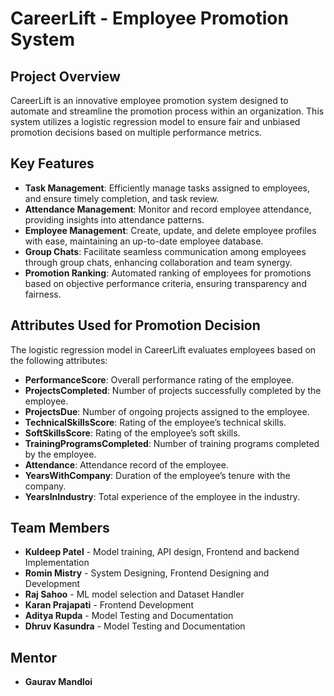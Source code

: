 # CareerLift - Employee Promotion System

## Project Overview
CareerLift is an innovative employee promotion system designed to automate and streamline the promotion process within an organization. This system utilizes a logistic regression model to ensure fair and unbiased promotion decisions based on multiple performance metrics. 

## Key Features
- **Task Management**: Efficiently manage tasks assigned to employees, and ensure timely completion, and task review.
- **Attendance Management**: Monitor and record employee attendance, providing insights into attendance patterns.
- **Employee Management**: Create, update, and delete employee profiles with ease, maintaining an up-to-date employee database.
- **Group Chats**: Facilitate seamless communication among employees through group chats, enhancing collaboration and team synergy.
- **Promotion Ranking**: Automated ranking of employees for promotions based on objective performance criteria, ensuring transparency and fairness.

## Attributes Used for Promotion Decision
The logistic regression model in CareerLift evaluates employees based on the following attributes:
- **PerformanceScore**: Overall performance rating of the employee.
- **ProjectsCompleted**: Number of projects successfully completed by the employee.
- **ProjectsDue**: Number of ongoing projects assigned to the employee.
- **TechnicalSkillsScore**: Rating of the employee’s technical skills.
- **SoftSkillsScore**: Rating of the employee’s soft skills.
- **TrainingProgramsCompleted**: Number of training programs completed by the employee.
- **Attendance**: Attendance record of the employee.
- **YearsWithCompany**: Duration of the employee’s tenure with the company.
- **YearsInIndustry**: Total experience of the employee in the industry.

## Team Members

- **Kuldeep Patel** - Model training, API design, Frontend and backend Implementation
- **Romin Mistry** - System Designing, Frontend Designing and Development
- **Raj Sahoo** - ML model selection and Dataset Handler
- **Karan Prajapati** - Frontend Development
- **Aditya Rupda** - Model Testing and Documentation
- **Dhruv Kasundra** - Model Testing and Documentation
  
## Mentor

- **Gaurav Mandloi**
